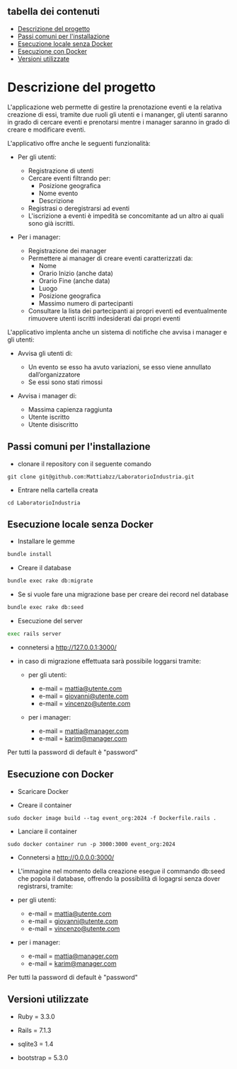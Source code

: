 <!-- TABLE OF CONTENTS -->
## tabella dei contenuti
* [Descrizione del progetto](#descrizione-del-progetto)
* [Passi comuni per l'installazione](#passi-comuni-per-l'installazione )
* [Esecuzione locale senza Docker ](#esecuzione-locale-senza-Docker )
* [Esecuzione con Docker ](#esecuzione-con-Docker)
* [Versioni utilizzate](#versioni-utilizzate)

# Descrizione  del progetto

L'applicazione web permette di gestire la prenotazione eventi e la relativa creazione di essi, tramite due ruoli gli utenti e i mananger, gli utenti saranno in grado di cercare eventi e prenotarsi mentre i manager saranno in grado di creare e modificare eventi.

L'applicativo offre anche le seguenti funzionalità:
* Per gli utenti:
  * Registrazione di utenti
  * Cercare eventi filtrando per:
    * Posizione geografica
    * Nome evento
    * Descrizione
  * Registrasi o deregistrarsi ad eventi
  * L'iscrizione a eventi è impedità se concomitante ad un altro ai
quali sono già iscritti.

* Per i manager:
  * Registrazione dei manager
  * Permettere ai manager di creare eventi caratterizzati da:
    * Nome
    * Orario Inizio (anche data)
    * Orario Fine (anche data)
    * Luogo
    * Posizione geografica
    * Massimo numero di partecipanti
  * Consultare la lista dei partecipanti ai propri eventi ed eventualmente rimuovere utenti iscritti indesiderati dai propri eventi

L'applicativo implenta anche un sistema di notifiche che avvisa i manager e gli utenti:

* Avvisa gli utenti di: 
  * Un evento se esso ha avuto variazioni, se esso viene annullato
dall’organizzatore
  * Se essi sono stati rimossi

* Avvisa i manager di:
  * Massima capienza raggiunta
  * Utente iscritto 
  * Utente disiscritto 

## Passi comuni per l'installazione 

* clonare il repository con il seguente comando

```
git clone git@github.com:Mattiabzz/LaboratorioIndustria.git
```
* Entrare nella cartella creata 
```
cd LaboratorioIndustria
```


## Esecuzione locale senza Docker 

* Installare le gemme

```bash
bundle install
```

* Creare il database

```bash
bundle exec rake db:migrate
```

* Se si vuole fare una migrazione base per creare dei record nel database 

```bash
bundle exec rake db:seed
```

* Esecuzione del server
```bash 
exec rails server
```
* connetersi a http://127.0.0.1:3000/

* in caso di migrazione effettuata sarà possibile loggarsi tramite: 
  * per gli utenti:

    * e-mail = mattia@utente.com 
    * e-mail = giovanni@utente.com
    * e-mail = vincenzo@utente.com

  * per i manager:
    * e-mail = mattia@manager.com
    * e-mail = karim@manager.com

Per tutti la password di default è "password"

## Esecuzione con Docker 
* Scaricare Docker 

* Creare il container 
```
sudo docker image build --tag event_org:2024 -f Dockerfile.rails .
```

* Lanciare il container 

```
sudo docker container run -p 3000:3000 event_org:2024
```

* Connetersi a http://0.0.0.0:3000/

* L'immagine nel momento della creazione esegue il commando db:seed che popola il database, offrendo la possibilità di logagrsi senza dover registrarsi, tramite: 

* per gli utenti:

    * e-mail = mattia@utente.com 
    * e-mail = giovanni@utente.com
    * e-mail = vincenzo@utente.com

* per i manager:

    * e-mail = mattia@manager.com
    * e-mail = karim@manager.com

Per tutti la password di default è "password"

## Versioni utilizzate 

* Ruby = 3.3.0

* Rails = 7.1.3

* sqlite3 = 1.4

* bootstrap = 5.3.0